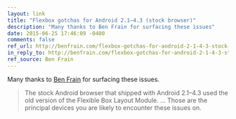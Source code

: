 ```yaml
---
layout: link
title: "Flexbox gotchas for Android 2.1–4.3 (stock browser)"
description: "Many thanks to Ben Frain for surfacing these issues"
date: 2015-06-25 17:46:09 -0400
comments: false
ref_url: http://benfrain.com/flexbox-gotchas-for-android-2-1-4-3-stock-browser/
in_reply_to: http://benfrain.com/flexbox-gotchas-for-android-2-1-4-3-stock-browser/
ref_source: Ben Frain
---
```


Many thanks to [Ben Frain](http://benfrain.com) for surfacing these issues.

> The stock Android browser that shipped with Android 2.1–4.3  used the old version of the Flexible Box Layout Module. … Those are the principal devices you are likely to encounter these issues on.